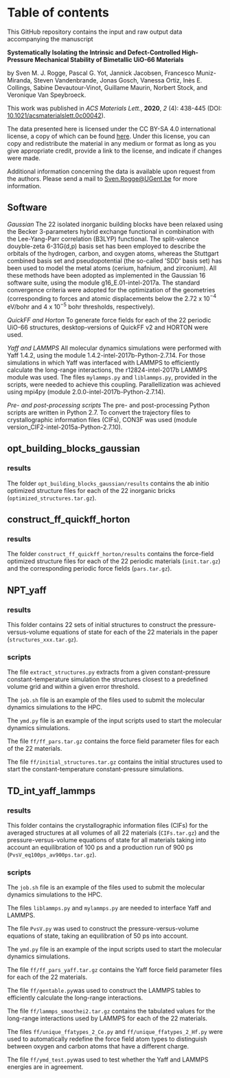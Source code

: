# Table of contents

This GitHub repository contains the input and raw output data accompanying the manuscript

**Systematically Isolating the Intrinsic and Defect-Controlled High-Pressure Mechanical Stability of Bimetallic UiO-66 Materials**

by Sven M. J. Rogge, Pascal G. Yot, Jannick Jacobsen, Francesco Muniz-Miranda, Steven Vandenbrande, Jonas Gosch, Vanessa Ortiz, Inès E. Collings, Sabine Devautour-Vinot, Guillame Maurin, Norbert Stock, and Veronique Van Speybroeck.

This work was published in *ACS Materials Lett.*, **2020**, *2* (4): 438-445 (DOI: [10.1021/acsmaterialslett.0c00042](dx.doi.org/10.1021/acsmaterialslett.0c00042)).

The data presented here is licensed under the CC BY-SA 4.0 international license, a copy of which can be found [here](https://creativecommons.org/licenses/by-sa/4.0/). Under this license, you can copy and redistribute the material in any medium or format as long as you give appropriate credit, provide a link to the license, and indicate if changes were made.

Additional information concerning the data is available upon request from the authors. Please send a mail to Sven.Rogge@UGent.be for more information.


## Software
*Gaussian*
The 22 isolated inorganic building blocks have been relaxed using the Becker 3-parameters hybrid exchange functional in combination with the Lee-Yang-Parr correlation (B3LYP) functional. The split-valence douyble-zeta 6-31G(d,p) basis set has been employed to describe the orbitals of the hydrogen, carbon, and oxygen atoms, whereas the Stuttgart combined basis set and pseudopotential (the so-called 'SDD' basis set) has been used to model the metal atoms (cerium, hafnium, and zirconium). All these methods have been adopted as implemented in the Gaussian 16 software suite, using the module g16_E.01-intel-2017a. The standard convergence criteria were adopted for the optimization of the geometries (corresponding to forces and atomic displacements below the 2.72 x 10$^{-4}$ eV/bohr and 4 x 10$^{-5}$ bohr thresholds, respectively).

*QuickFF and Horton*
To generate force fields for each of the 22 periodic UiO-66 structures, desktop-versions of QuickFF v2 and HORTON were used.

*Yaff and LAMMPS*
All molecular dynamics simulations were performed with Yaff 1.4.2, using the module 1.4.2-intel-2017b-Python-2.7.14. For those simulations in which Yaff was interfaced with LAMMPS to efficiently calculate the long-range interactions, the r12824-intel-2017b LAMMPS module was used. The files `mylammps.py` and `liblammps.py`, provided in the scripts, were needed to achieve this coupling. Parallellization was achieved using mpi4py (module 2.0.0-intel-2017b-Python-2.7.14).

*Pre- and post-processing scripts*
The pre- and post-processing Python scripts are written in Python 2.7. To convert the trajectory files to crystallographic information files (CIFs), CON3F was used (module version_CIF2-intel-2015a-Python-2.7.10).


## opt_building_blocks_gaussian

### results
The folder `opt_building_blocks_gaussian/results` contains the ab initio optimized structure files for each of the 22 inorganic bricks (`optimized_structures.tar.gz`).


## construct_ff_quickff_horton

### results
The folder `construct_ff_quickff_horton/results` contains the force-field optimized structure files for each of the 22 periodic materials (`init.tar.gz`) and the corresponding periodic force fields (`pars.tar.gz`).


## NPT_yaff

### results
This folder contains 22 sets of initial structures to construct the pressure-versus-volume equations of state for each of the 22 materials in the paper (`structures_xxx.tar.gz`).

### scripts
The file `extract_structures.py` extracts from a given constant-pressure constant-temperature simulation the structures closest to a predefined volume grid and within a given error threshold.

The `job.sh` file is an example of the files used to submit the molecular dynamics simulations to the HPC.

The `ymd.py` file  is an example of the input scripts used to start the molecular dynamics simulations.

The file `ff/ff_pars.tar.gz` contains the force field parameter files for each of the 22 materials.

The file `ff/initial_structures.tar.gz` contains the initial structures used to start the constant-temperature constant-pressure simulations.


## TD_int_yaff_lammps

### results
This folder contains the crystallographic information files (CIFs) for the averaged structures at all volumes of all 22 materials (`CIFs.tar.gz`) and the pressure-versus-volume equations of state for all materials taking into account an equilibration of 100 ps and a production run of 900 ps (`PvsV_eq100ps_av900ps.tar.gz`).

### scripts

The `job.sh` file is an example of the files used to submit the molecular dynamics simulations to the HPC.

The files `liblammps.py` and `mylammps.py` are needed to interface Yaff and LAMMPS.

The file `PvsV.py` was used to construct the pressure-versus-volume equations of state, taking an equilibration of 50 ps into account.

The `ymd.py` file  is an example of the input scripts used to start the molecular dynamics simulations.

The file `ff/ff_pars_yaff.tar.gz` contains the Yaff force field parameter files for each of the 22 materials.

The file `ff/gentable.py`was used to construct the LAMMPS tables to efficiently calculate the long-range interactions.

The file `ff/lammps_smoothei2.tar.gz` contains the tabulated values for the long-range interactions used by LAMMPS for each of the 22 materials.

The files `ff/unique_ffatypes_2_Ce.py` and `ff/unique_ffatypes_2_Hf.py` were used to automatically redefine the force field atom types to distinguish between oxygen and carbon atoms that have a different charge.

The file `ff/ymd_test.py`was used to test whether the Yaff and LAMMPS energies are in agreement.
